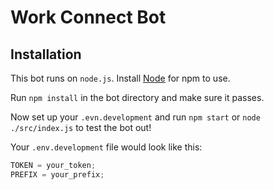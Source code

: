# Work Connect Bot

## Installation

This bot runs on `node.js`. Install [Node](https://nodejs.org/) for npm to use.

Run `npm install` in the bot directory and make sure it passes.

Now set up your `.evn.development` and run `npm start` or `node ./src/index.js` to test the bot out!

Your `.env.development` file would look like this:

```js
TOKEN = your_token;
PREFIX = your_prefix;
```
